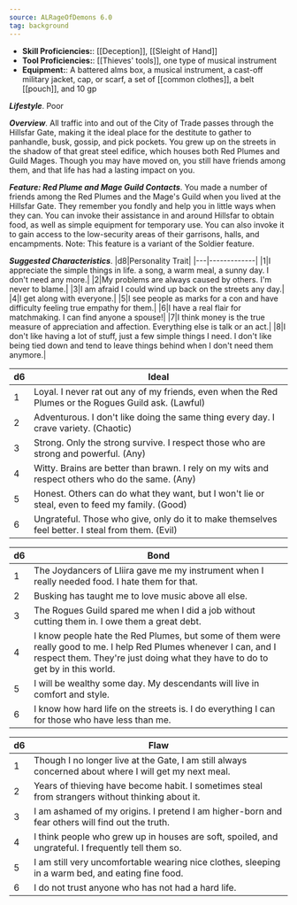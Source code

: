 ```yaml
---
source: ALRageOfDemons 6.0
tag: background
---
```



- **Skill Proficiencies:**: [[Deception]], [[Sleight of Hand]]
- **Tool Proficiencies:**: [[Thieves' tools]], one type of musical instrument
- **Equipment:**: A battered alms box, a musical instrument, a cast-off military jacket, cap, or scarf, a set of [[common clothes]], a belt [[pouch]], and 10 gp


**_Lifestyle_**. Poor

**_Overview_**. All traffic into and out of the City of Trade passes through the Hillsfar Gate, making it the ideal place for the destitute to gather to panhandle, busk, gossip, and pick pockets. You grew up on the streets in the shadow of that great steel edifice, which houses both Red Plumes and Guild Mages. Though you may have moved on, you still have friends among them, and that life has had a lasting impact on you.

**_Feature: Red Plume and Mage Guild Contacts_**. You made a number of friends among the Red Plumes and the Mage's Guild when you lived at the Hillsfar Gate. They remember you fondly and help you in little ways when they can. You can invoke their assistance in and around Hillsfar to obtain food, as well as simple equipment for temporary use. You can also invoke it to gain access to the low-security areas of their garrisons, halls, and encampments. Note: This feature is a variant of the Soldier feature.

**_Suggested Characteristics_**. |d8|Personality Trait|
|---|-------------|
|1|I appreciate the simple things in life. a song, a warm meal, a sunny day. I don't need any more.|
|2|My problems are always caused by others. I'm never to blame.|
|3|I am afraid I could wind up back on the streets any day.|
|4|I get along with everyone.|
|5|I see people as marks for a con and have difficulty feeling true empathy for them.|
|6|I have a real flair for matchmaking. I can find anyone a spouse!|
|7|I think money is the true measure of appreciation and affection. Everything else is talk or an act.|
|8|I don't like having a lot of stuff, just a few simple things I need. I don't like being tied down and tend to leave things behind when I don't need them anymore.|

|d6|Ideal|
|---|-------------|
|1|Loyal. I never rat out any of my friends, even when the Red Plumes or the Rogues Guild ask. (Lawful)|
|2|Adventurous. I don't like doing the same thing every day. I crave variety. (Chaotic)|
|3|Strong. Only the strong survive. I respect those who are strong and powerful. (Any)|
|4|Witty. Brains are better than brawn. I rely on my wits and respect others who do the same. (Any)|
|5|Honest. Others can do what they want, but I won't lie or steal, even to feed my family. (Good)|
|6|Ungrateful. Those who give, only do it to make themselves feel better. I steal from them. (Evil)|

|d6|Bond|
|---|-------------|
|1|The Joydancers of Lliira gave me my instrument when I really needed food. I hate them for that.|
|2|Busking has taught me to love music above all else.|
|3|The Rogues Guild spared me when I did a job without cutting them in. I owe them a great debt.|
|4|I know people hate the Red Plumes, but some of them were really good to me. I help Red Plumes whenever I can, and I respect them. They're just doing what they have to do to get by in this world.|
|5|I will be wealthy some day. My descendants will live in comfort and style.|
|6|I know how hard life on the streets is. I do everything I can for those who have less than me.|

|d6|Flaw|
|---|-------------|
|1|Though I no longer live at the Gate, I am still always concerned about where I will get my next meal.|
|2|Years of thieving have become habit. I sometimes steal from strangers without thinking about it.|
|3|I am ashamed of my origins. I pretend I am higher-born and fear others will find out the truth.|
|4|I think people who grew up in houses are soft, spoiled, and ungrateful. I frequently tell them so.|
|5|I am still very uncomfortable wearing nice clothes, sleeping in a warm bed, and eating fine food.|
|6|I do not trust anyone who has not had a hard life. |

